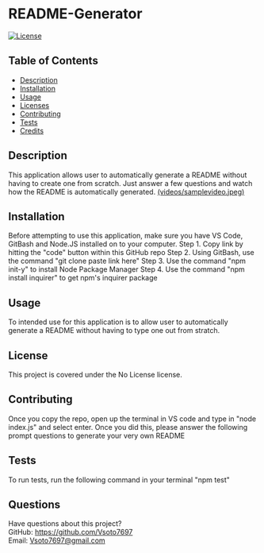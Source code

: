 # README-Generator
  [![License](https://img.shields.io/badge/License-Boost%201.0-lightblue.svg)](https://www.boost.org/LICENSE_1_0.txt)
  ## Table of Contents
  * [Description](#Description)
  * [Installation](#Installation)
  * [Usage](#Usage)
  * [Licenses](#License)
  * [Contributing](#Contribution)
  * [Tests](#Test)
  * [Credits](#Credits)
  ## Description
  This application allows user to automatically generate a README without having to create one from scratch. Just answer a few questions and watch how the README is automatically generated.
  [(videos/samplevideo.jpeg)](https://youtu.be/8CzK2e7-We8)
  ## Installation
  Before attempting to use this application, make sure you have VS Code, GitBash and Node.JS installed on to your computer. Step 1. Copy link by hitting the "code" button within this GitHub repo Step 2. Using GitBash, use the command "git clone paste link here" Step 3. Use the command "npm init-y" to install Node Package Manager Step 4. Use the command "npm install inquirer" to get npm's inquirer package
  ## Usage
  To intended use for this application is to allow user to automatically generate a README without having to type one out from stratch.
  ## License  
  This project is covered under the No License license.
  ## Contributing
  Once you copy the repo, open up the terminal in VS code and type in "node index.js" and select enter. Once you did this, please answer the following prompt questions to generate your very own README
  ## Tests
  To run tests, run the following command in your terminal "npm test"
  ## Questions
  Have questions about this project?  
  GitHub: https://github.com/Vsoto7697  
  Email: Vsoto7697@gmail.com
